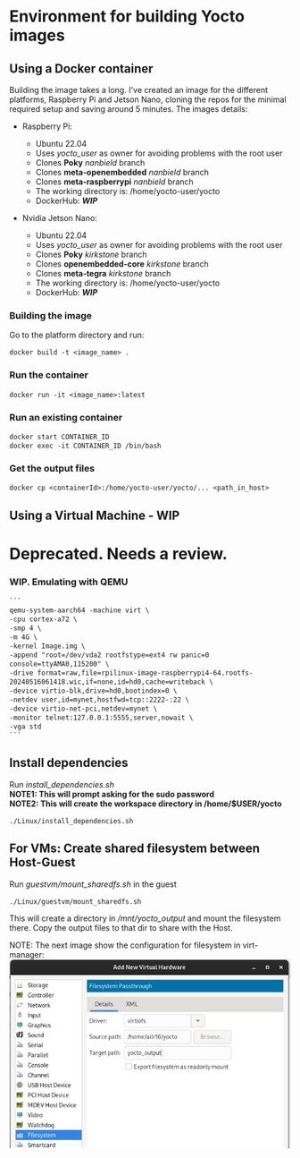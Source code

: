 # Environment for building Yocto images
## Using a Docker container

Building the image takes a long. I've created an image for the different platforms, Raspberry Pi and Jetson Nano, cloning the repos for the minimal required setup and saving around 5 minutes. The images details:
- Raspberry Pi:
    - Ubuntu 22.04
    - Uses _yocto_user_ as owner for avoiding problems with the root user
    - Clones __Poky__ _nanbield_ branch
    - Clones __meta-openembedded__ _nanbield_ branch
    - Clones __meta-raspberrypi__ _nanbield_ branch
    - The working directory is: /home/yocto-user/yocto
    - DockerHub: ___WIP___

- Nvidia Jetson Nano:
    - Ubuntu 22.04
    - Uses _yocto_user_ as owner for avoiding problems with the root user
    - Clones __Poky__ _kirkstone_ branch
    - Clones __openembedded-core__ _kirkstone_ branch
    - Clones __meta-tegra__ _kirkstone_ branch
    - The working directory is: /home/yocto-user/yocto
    - DockerHub: ___WIP___

### Building the image
Go to the platform directory and run:
```
docker build -t <image_name> .
```

### Run the container
```
docker run -it <image_name>:latest
```

### Run an existing container
```
docker start CONTAINER_ID
docker exec -it CONTAINER_ID /bin/bash
```

### Get the output files
```
docker cp <containerId>:/home/yocto-user/yocto/... <path_in_host>
```


## Using a Virtual Machine - WIP


# Deprecated. Needs a review.

### WIP. Emulating with QEMU
	```
	qemu-system-aarch64 -machine virt \
	-cpu cortex-a72 \
	-smp 4 \
	-m 4G \
	-kernel Image.img \
	-append "root=/dev/vda2 rootfstype=ext4 rw panic=0 console=ttyAMA0,115200" \
	-drive format=raw,file=rpilinux-image-raspberrypi4-64.rootfs-20240516061418.wic,if=none,id=hd0,cache=writeback \
	-device virtio-blk,drive=hd0,bootindex=0 \
	-netdev user,id=mynet,hostfwd=tcp::2222-:22 \
	-device virtio-net-pci,netdev=mynet \
	-monitor telnet:127.0.0.1:5555,server,nowait \
	-vga std
	```

## Install dependencies
Run *install_dependencies.sh*  
**NOTE1: This will prompt asking for the sudo password**  
**NOTE2: This will create the workspace directory in /home/$USER/yocto**
```
./Linux/install_dependencies.sh
```

## For VMs: Create shared filesystem between Host-Guest
Run *guestvm/mount_sharedfs.sh* in the guest
```
./Linux/guestvm/mount_sharedfs.sh
```
This will create a directory in */mnt/yocto_output* and mount the filesystem there.
Copy the output files to that dir to share with the Host.

NOTE: The next image show the configuration for filesystem in virt-manager:
![fs example](/Linux/docs/img/fs_pass.png)